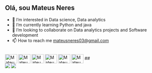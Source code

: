 ## Olá, sou Mateus Neres
- 👀 I’m interested in Data science, Data analytics
- 🌱 I’m currently learning Python and java
- 💞️ I’m looking to collaborate on Data analytics projects and Software development
- 📫 How to reach me mateusneres03@gmail.com

<!---
mateus-neres/mateus-neres is a ✨ special ✨ repository because its `README.md` (this file) appears on your GitHub profile.
You can click the Preview link to take a look at your changes.
--->

<div style="display: inline_block"><br>
  <img align="center" alt="Mateus-Csharp" height="30" width="40"src="https://cdn.jsdelivr.net/gh/devicons/devicon/icons/python/python-original.svg" />
  <img align="center" alt="Mateus-Csharp" height="30" width="40"src="https://cdn.jsdelivr.net/gh/devicons/devicon/icons/java/java-original.svg" />
  <img align="center" alt="Mateus-Csharp" height="30" width="40"<img src="https://cdn.jsdelivr.net/gh/devicons/devicon/icons/jupyter/jupyter-original-wordmark.svg" />
  <img align="center" alt="Mateus-Csharp" height="30" width="40"<img src="https://cdn.jsdelivr.net/gh/devicons/devicon/icons/javascript/javascript-original.svg" />
  <img align="center" alt="Mateus-Csharp" height="30" width="40"<img src="https://cdn.jsdelivr.net/gh/devicons/devicon/icons/mysql/mysql-original-wordmark.svg" />
  <img align="center" alt="Mateus-Csharp" height="30" width="40"<img src="https://cdn.jsdelivr.net/gh/devicons/devicon/icons/mongodb/mongodb-original-wordmark.svg" />
  ##
 
  <div>
  <a href = "mailto: mateusneres03@gmail.com"><img src="https://img.shields.io/badge/-Gmail-%23EA4335?style=for-the-badge&logo=gmail&logoColor=white" target="_blank"></a>
  <a href="https://www.linkedin.com/in/mateus-neres-da-silva-a2ba08205" target="_blank"><img src="https://img.shields.io/badge/-LinkedIn-%230077B5?style=for-the-badge&logo=linkedin&logoColor=white" target="_blank"></a>

